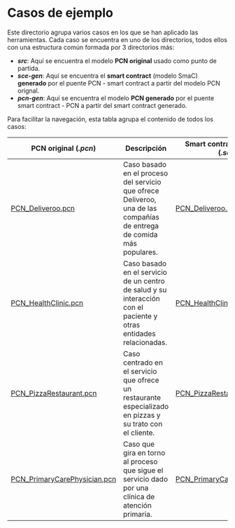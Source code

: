 # Casos de ejemplo
Este directorio agrupa varios casos en los que se han aplicado las herramientas. Cada caso se encuentra en uno de los directorios, todos ellos con una estructura común formada por 3 directorios más:
* ***src***: Aquí se encuentra el modelo **PCN original** usado como punto de partida.
* ***sce-gen***: Aquí se encuentra el **smart contract** (modelo SmaC) **generado** por el puente PCN - smart contract a partir del modelo PCN orignal.
* ***pcn-gen***: Aquí se encuentra el modelo **PCN generado** por el puente smart contract - PCN a partir del smart contract generado.

Para facilitar la navegación, esta tabla agrupa el contenido de todos los casos:

| PCN original (*.pcn*) | Descripción | Smart contract generado (*.sce*) | PCN generado (*.pcn*)
| --- | --- | --- | --- |
| [PCN_Deliveroo.pcn](https://github.com/alv4rob/PCN-SmartContract-Bridges/blob/main/Example%20Cases/Deliveroo/src/PCN_Deliveroo.pcn) | Caso basado en el proceso del servicio que ofrece Deliveroo, una de las compañías de entrega de comida más populares. | [PCN_Deliveroo.sce](https://github.com/alv4rob/PCN-SmartContract-Bridges/blob/main/Example%20Cases/Deliveroo/sce-gen/PCN_Deliveroo.sce) | [PCN_Deliveroo.pcn](https://github.com/alv4rob/PCN-SmartContract-Bridges/blob/main/Example%20Cases/Deliveroo/pcn-gen/PCN_Deliveroo.pcn)
| [PCN_HealthClinic.pcn](https://github.com/alv4rob/PCN-SmartContract-Bridges/blob/main/Example%20Cases/HealthClinic/src/PCN_HealthClinic.pcn) | Caso basado en el servicio de un centro de salud y su interacción con el paciente y otras entidades relacionadas. | [PCN_HealthClinic.sce](https://github.com/alv4rob/PCN-SmartContract-Bridges/blob/main/Example%20Cases/HealthClinic/sce-gen/PCN_HealthClinic.sce) | [PCN_HealthClinic.pcn](https://github.com/alv4rob/PCN-SmartContract-Bridges/blob/main/Example%20Cases/HealthClinic/pcn-gen/PCN_HealthClinic.pcn)
| [PCN_PizzaRestaurant.pcn](https://github.com/alv4rob/PCN-SmartContract-Bridges/blob/main/Example%20Cases/PizzaRestaurant/src/PCN_PizzaRestaurant.pcn) | Caso centrado en el servicio que ofrece un restaurante especializado en pizzas y su trato con el cliente. | [PCN_PizzaRestaurant.sce](https://github.com/alv4rob/PCN-SmartContract-Bridges/blob/main/Example%20Cases/PizzaRestaurant/sce-gen/PCN_PizzaRestaurant.sce) | [PCN_PizzaRestaurant.pcn](https://github.com/alv4rob/PCN-SmartContract-Bridges/blob/main/Example%20Cases/PizzaRestaurant/pcn-gen/PCN_PizzaRestaurant.pcn)
| [PCN_PrimaryCarePhysician.pcn](https://github.com/alv4rob/PCN-SmartContract-Bridges/blob/main/Example%20Cases/PrimaryCarePhysician/src/PCN_PrimaryCarePhysician.pcn) | Caso que gira en torno al proceso que sigue el servicio dado por una clínica de atención primaria. | [PCN_PrimaryCarePhysician.sce](https://github.com/alv4rob/PCN-SmartContract-Bridges/blob/main/Example%20Cases/PrimaryCarePhysician/sce-gen/PCN_PrimaryCarePhysician.sce) | [PCN_PrimaryCarePhysician.pcn](https://github.com/alv4rob/PCN-SmartContract-Bridges/blob/main/Example%20Cases/PrimaryCarePhysician/pcn-gen/PCN_PrimaryCarePhysician.pcn)


